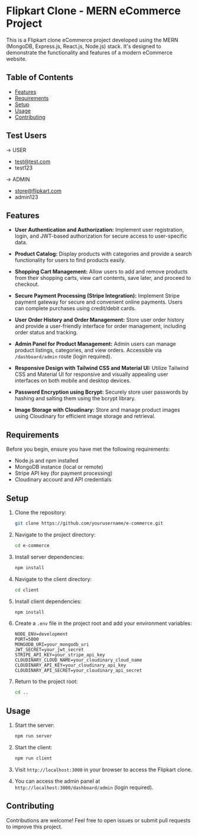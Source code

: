 
# Flipkart Clone - MERN eCommerce Project

This is a Flipkart clone eCommerce project developed using the MERN (MongoDB, Express.js, React.js, Node.js) stack. It's designed to demonstrate the functionality and features of a modern eCommerce website. 

## Table of Contents

- [Features](#features)
- [Requirements](#requirements)
- [Setup](#setup)
- [Usage](#usage)
- [Contributing](#contributing)

## Test Users

-> USER
   - test@test.com
   - test123

-> ADMIN
   - store@flipkart.com
   - admin123

## Features

- **User Authentication and Authorization:** Implement user registration, login, and JWT-based authorization for secure access to user-specific data.

- **Product Catalog:** Display products with categories and provide a search functionality for users to find products easily.

- **Shopping Cart Management:** Allow users to add and remove products from their shopping carts, view cart contents, save later, and proceed to checkout.

- **Secure Payment Processing (Stripe Integration):** Implement Stripe payment gateway for secure and convenient online payments. Users can complete purchases using credit/debit cards.

- **User Order History and Order Management:** Store user order history and provide a user-friendly interface for order management, including order status and tracking.

- **Admin Panel for Product Management:** Admin users can manage product listings, categories, and view orders. Accessible via `/dashboard/admin` route (login required).

- **Responsive Design with Tailwind CSS and Material UI:** Utilize Tailwind CSS and Material UI for responsive and visually appealing user interfaces on both mobile and desktop devices.

- **Password Encryption using Bcrypt:** Securely store user passwords by hashing and salting them using the bcrypt library.

- **Image Storage with Cloudinary:** Store and manage product images using Cloudinary for efficient image storage and retrieval.

## Requirements

Before you begin, ensure you have met the following requirements:

- Node.js and npm installed
- MongoDB instance (local or remote)
- Stripe API key (for payment processing)
- Cloudinary account and API credentials

## Setup

1. Clone the repository:

   ```bash
   git clone https://github.com/yourusername/e-commerce.git
   ```

2. Navigate to the project directory:

   ```bash
   cd e-commerce
   ```

3. Install server dependencies:

   ```bash
   npm install
   ```

4. Navigate to the client directory:

   ```bash
   cd client
   ```

5. Install client dependencies:

   ```bash
   npm install
   ```

6. Create a `.env` file in the project root and add your environment variables:

   ```env
   NODE_ENV=development
   PORT=5000
   MONGODB_URI=your_mongodb_uri
   JWT_SECRET=your_jwt_secret
   STRIPE_API_KEY=your_stripe_api_key
   CLOUDINARY_CLOUD_NAME=your_cloudinary_cloud_name
   CLOUDINARY_API_KEY=your_cloudinary_api_key
   CLOUDINARY_API_SECRET=your_cloudinary_api_secret
   ```

7. Return to the project root:

   ```bash
   cd ..
   ```

## Usage

1. Start the server:

   ```bash
   npm run server
   ```

2. Start the client:

   ```bash
   npm run client
   ```

3. Visit `http://localhost:3000` in your browser to access the Flipkart clone.

4. You can access the admin panel at `http://localhost:3000/dashboard/admin` (login required).

## Contributing

Contributions are welcome! Feel free to open issues or submit pull requests to improve this project.
